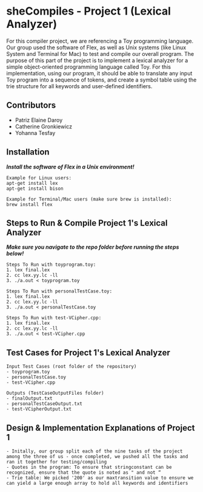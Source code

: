 # sheCompiles - Project 1 (Lexical Analyzer)
For this compiler project, we are referencing a Toy programming language. Our group used the software of Flex, as well as Unix systems (like Linux System and Terminal for Mac) to test and compile our overall program. The purpose of this part of the project is to implement a lexical analyzer for a simple object-oriented programming language called Toy. For this implementation, using our program, it should be able to translate any input Toy program into a sequence of tokens, and create a symbol table using the trie structure for all keywords and user-defined identifiers.

## Contributors
- Patriz Elaine Daroy
- Catherine Gronkiewicz
- Yohanna Tesfay

## Installation
***Install the software of Flex in a Unix environment!***
```
Example for Linux users:
apt-get install lex 
apt-get install bison 

Example for Terminal/Mac users (make sure brew is installed): 
brew install flex
```

## Steps to Run & Compile Project 1's Lexical Analyzer
***Make sure you navigate to the repo folder before running the steps below!***
```
Steps To Run with toyprogram.toy:
1. lex final.lex
2. cc lex.yy.lc -ll
3. ./a.out < toyprogram.toy
```
```
Steps To Run with personalTestCase.toy:
1. lex final.lex
2. cc lex.yy.lc -ll
3. ./a.out < personalTestCase.toy
```
```
Steps To Run with test-VCipher.cpp:
1. lex final.lex
2. cc lex.yy.lc -ll
3. ./a.out < test-VCipher.cpp
```

## Test Cases for Project 1's Lexical Analyzer
```
Input Test Cases (root folder of the repository)
- toyprogram.toy 
- personalTestCase.toy 
- test-VCipher.cpp

Outputs (TestCaseOutputFiles folder)
- finalOutput.txt 
- personalTestCaseOutput.txt 
- test-VCipherOutput.txt
```

## Design & Implementation Explanations of Project 1
```
- Initally, our group split each of the nine tasks of the project among the three of us - once completed, we pushed all the tasks and ran it together for testing/compiling
- Quotes in the program: To ensure that stringconstant can be recognized, ensure that the quote is noted as " and not “
- Trie table: We picked '200' as our maxtransition value to ensure we can yield a large enough array to hold all keywords and identifiers
```
